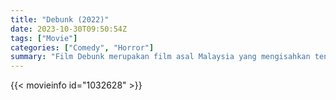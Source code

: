 ```yaml
---
title: "Debunk (2022)"
date: 2023-10-30T09:50:54Z
tags: ["Movie"]
categories: ["Comedy", "Horror"]
summary: "Film Debunk merupakan film asal Malaysia yang mengisahkan tentang para konten kreator bernama Sofi (An Chai) dan Amir (Faha Azhar). Mereka berdua memiliki channel YouTube yang bernama Debunk dimana channel tersebut berisikan konten horor."
---
```


<mux-player stream-type="on-demand"
src="https://kp3d-my.sharepoint.com/personal/ryoo_kp3d_onmicrosoft_com/_layouts/15/download.aspx?share=EUZZetm_noZCgRLGLOqiZrkBK0Lcql2pjF83Zd4fzV2JAQ" prefer-playback="mse" controls>

</mux-player>


{{< movieinfo id="1032628" >}}

<script src="https://cdn.jsdelivr.net/npm/@mux/mux-player"></script>

 <script type="application/ld+json ">
{
"@context": "https://schema.org/",
"@type": "VideoObject",
"name": "Debunk (2022)",
"contentUrl": "https://stream.mux.com/xLbBf1sr95guEyAds01qSHKKEZPbesAgiosDTKtjJFnk.m3u8",
"thumbnailUrl": "https://www.themoviedb.org/t/p/original/nTMJyMBzIvpclDOBj7K7mNun3l5.jpg?width=314&fit_mode=preserve&time=25",
"uploadDate": "2023-10-30T09:50:54Z",
}

</script>